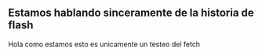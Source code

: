 ## Estamos hablando sinceramente de la historia de flash



Hola como estamos esto es unicamente un testeo del fetch
